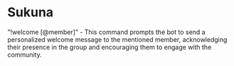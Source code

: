 # Sukuna
"!welcome [@member]" - This command prompts the bot to send a personalized welcome message to the mentioned member, acknowledging their presence in the group and encouraging them to engage with the community.
